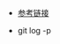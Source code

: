 - [参考链接](https://blog.csdn.net/qq_33801641/article/details/116878216?ops_request_misc=%257B%2522request%255Fid%2522%253A%2522165517429616781818785295%2522%252C%2522scm%2522%253A%252220140713.130102334.pc%255Fall.%2522%257D&request_id=165517429616781818785295&biz_id=0&utm_medium=distribute.pc_search_result.none-task-blog-2~all~first_rank_ecpm_v1~rank_v31_ecpm-2-116878216-null-null.142^v14^pc_search_result_control_group,157^v14^control&utm_term=%E6%80%8E%E4%B9%88%E6%9F%A5%E7%9C%8Bcommit+%E6%94%B9%E5%8F%98%E7%9A%84%E5%86%85%E5%AE%B9&spm=1018.2226.3001.4187)

- git log -p